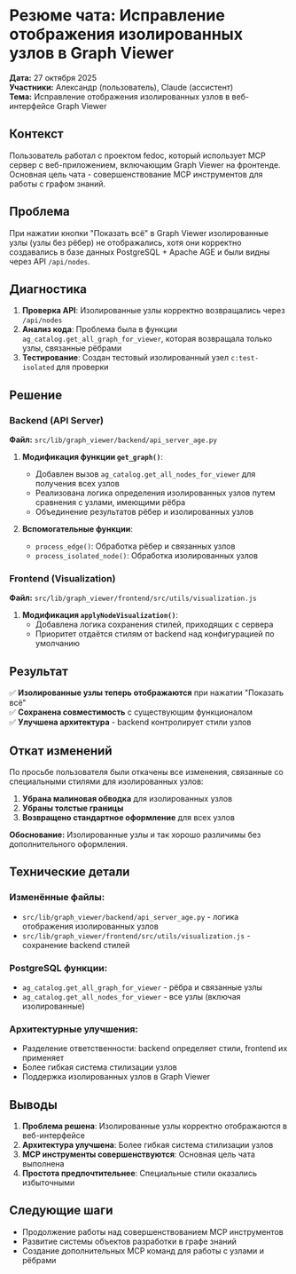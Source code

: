 # Резюме чата: Исправление отображения изолированных узлов в Graph Viewer

**Дата:** 27 октября 2025  
**Участники:** Александр (пользователь), Claude (ассистент)  
**Тема:** Исправление отображения изолированных узлов в веб-интерфейсе Graph Viewer

## Контекст

Пользователь работал с проектом fedoc, который использует MCP сервер с веб-приложением, включающим Graph Viewer на фронтенде. Основная цель чата - совершенствование MCP инструментов для работы с графом знаний.

## Проблема

При нажатии кнопки "Показать всё" в Graph Viewer изолированные узлы (узлы без рёбер) не отображались, хотя они корректно создавались в базе данных PostgreSQL + Apache AGE и были видны через API `/api/nodes`.

## Диагностика

1. **Проверка API**: Изолированные узлы корректно возвращались через `/api/nodes`
2. **Анализ кода**: Проблема была в функции `ag_catalog.get_all_graph_for_viewer`, которая возвращала только узлы, связанные рёбрами
3. **Тестирование**: Создан тестовый изолированный узел `c:test-isolated` для проверки

## Решение

### Backend (API Server)
**Файл:** `src/lib/graph_viewer/backend/api_server_age.py`

1. **Модификация функции `get_graph()`**:
   - Добавлен вызов `ag_catalog.get_all_nodes_for_viewer` для получения всех узлов
   - Реализована логика определения изолированных узлов путем сравнения с узлами, имеющими рёбра
   - Объединение результатов рёбер и изолированных узлов

2. **Вспомогательные функции**:
   - `process_edge()`: Обработка рёбер и связанных узлов
   - `process_isolated_node()`: Обработка изолированных узлов

### Frontend (Visualization)
**Файл:** `src/lib/graph_viewer/frontend/src/utils/visualization.js`

1. **Модификация `applyNodeVisualization()`**:
   - Добавлена логика сохранения стилей, приходящих с сервера
   - Приоритет отдаётся стилям от backend над конфигурацией по умолчанию

## Результат

✅ **Изолированные узлы теперь отображаются** при нажатии "Показать всё"  
✅ **Сохранена совместимость** с существующим функционалом  
✅ **Улучшена архитектура** - backend контролирует стили узлов  

## Откат изменений

По просьбе пользователя были откачены все изменения, связанные со специальными стилями для изолированных узлов:

1. **Убрана малиновая обводка** для изолированных узлов
2. **Убраны толстые границы** 
3. **Возвращено стандартное оформление** для всех узлов

**Обоснование:** Изолированные узлы и так хорошо различимы без дополнительного оформления.

## Технические детали

### Изменённые файлы:
- `src/lib/graph_viewer/backend/api_server_age.py` - логика отображения изолированных узлов
- `src/lib/graph_viewer/frontend/src/utils/visualization.js` - сохранение backend стилей

### PostgreSQL функции:
- `ag_catalog.get_all_graph_for_viewer` - рёбра и связанные узлы
- `ag_catalog.get_all_nodes_for_viewer` - все узлы (включая изолированные)

### Архитектурные улучшения:
- Разделение ответственности: backend определяет стили, frontend их применяет
- Более гибкая система стилизации узлов
- Поддержка изолированных узлов в Graph Viewer

## Выводы

1. **Проблема решена**: Изолированные узлы корректно отображаются в веб-интерфейсе
2. **Архитектура улучшена**: Более гибкая система стилизации узлов
3. **MCP инструменты совершенствуются**: Основная цель чата выполнена
4. **Простота предпочтительнее**: Специальные стили оказались избыточными

## Следующие шаги

- Продолжение работы над совершенствованием MCP инструментов
- Развитие системы объектов разработки в графе знаний
- Создание дополнительных MCP команд для работы с узлами и рёбрами
